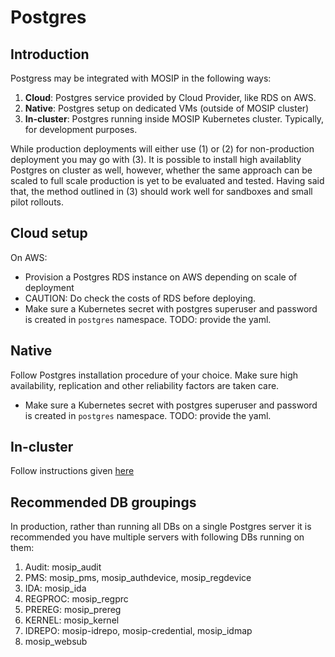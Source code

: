 # Postgres

## Introduction
Postgress may be integrated with MOSIP in the following ways:
1. **Cloud**: Postgres service provided by Cloud Provider, like RDS on AWS.
1. **Native**: Postgres setup on dedicated VMs (outside of MOSIP cluster)
1. **In-cluster**: Postgres running inside MOSIP Kubernetes cluster. Typically, for development purposes.   

While production deployments will either use (1) or (2) for non-production deployment you may go with (3). It is possible to install high availablity Postgres on cluster as well, however, whether the same approach can be scaled to full scale production is yet to be evaluated and tested.  Having said that, the method outlined in (3) should work well for sandboxes and small pilot rollouts.

## Cloud setup
On AWS:
* Provision a Postgres RDS instance on AWS depending on scale of deployment
* CAUTION: Do check the costs of RDS before deploying.
* Make sure a Kubernetes secret with postgres superuser and password is created in `postgres` namespace. TODO: provide the yaml.

## Native
Follow Postgres installation procedure of your choice. Make sure high availability, replication and other reliability factors are taken care.
* Make sure a Kubernetes secret with postgres superuser and password is created in `postgres` namespace. TODO: provide the yaml.

## In-cluster
Follow instructions given [here](cluster/README.md)

## Recommended DB groupings
In production, rather than running all DBs on a single Postgres server it is recommended you have multiple servers with following DBs running on them:
1. Audit: mosip_audit
1. PMS: mosip_pms, mosip_authdevice, mosip_regdevice
1. IDA: mosip_ida
1. REGPROC: mosip_regprc
1. PREREG: mosip_prereg
1. KERNEL: mosip_kernel
1. IDREPO: mosip-idrepo, mosip-credential, mosip_idmap 
1. mosip_websub 


